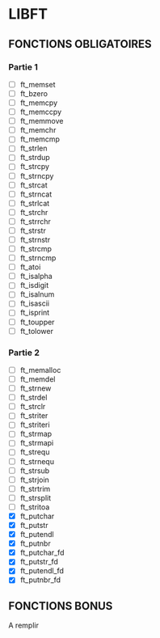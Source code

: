 # LIBFT

## FONCTIONS OBLIGATOIRES

### Partie 1

 - [ ] ft_memset
 - [ ] ft_bzero
 - [ ] ft_memcpy
 - [ ] ft_memccpy
 - [ ] ft_memmove
 - [ ] ft_memchr
 - [ ] ft_memcmp
 - [ ] ft_strlen
 - [ ] ft_strdup
 - [ ] ft_strcpy
 - [ ] ft_strncpy
 - [ ] ft_strcat
 - [ ] ft_strncat
 - [ ] ft_strlcat
 - [ ] ft_strchr
 - [ ] ft_strrchr
 - [ ] ft_strstr
 - [ ] ft_strnstr
 - [ ] ft_strcmp
 - [ ] ft_strncmp
 - [ ] ft_atoi
 - [ ] ft_isalpha
 - [ ] ft_isdigit
 - [ ] ft_isalnum
 - [ ] ft_isascii
 - [ ] ft_isprint
 - [ ] ft_toupper
 - [ ] ft_tolower

### Partie 2

 - [ ] ft_memalloc
 - [ ] ft_memdel
 - [ ] ft_strnew
 - [ ] ft_strdel
 - [ ] ft_strclr
 - [ ] ft_striter
 - [ ] ft_striteri
 - [ ] ft_strmap
 - [ ] ft_strmapi
 - [ ] ft_strequ
 - [ ] ft_strnequ
 - [ ] ft_strsub
 - [ ] ft_strjoin
 - [ ] ft_strtrim
 - [ ] ft_strsplit
 - [ ] ft_stritoa
 - [x] ft_putchar
 - [x] ft_putstr
 - [x] ft_putendl
 - [x] ft_putnbr
 - [x] ft_putchar_fd
 - [x] ft_putstr_fd
 - [x] ft_putendl_fd
 - [x] ft_putnbr_fd

## FONCTIONS BONUS

A remplir